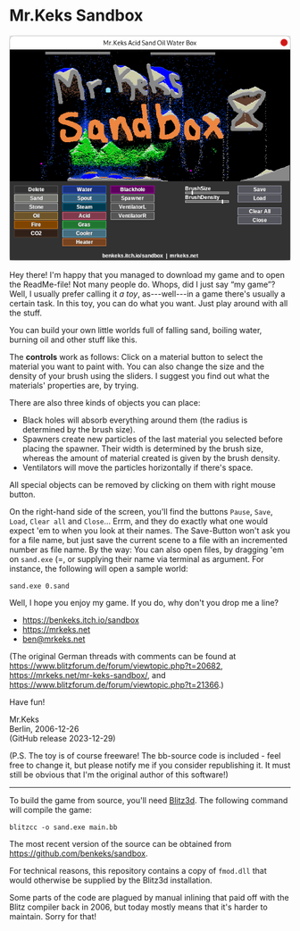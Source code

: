 Mr.Keks Sandbox
===============

[![Screenshot of Mr.Keks Sandbox toy](./screenshot.png)](https://benkeks.itch.io/sandbox)

Hey there! I'm happy that you managed to download my game and to open the ReadMe-file! Not many people do. Whops, did I just say “my game”? Well, I usually prefer calling it *a toy*, as---well---in a game there's usually a certain task. In this toy, you can do what you want. Just play around with all the stuff.

You can build your own little worlds full of falling sand, boiling water, burning oil and other stuff like this.

The **controls** work as follows: Click on a material button to select the material you want to paint with. You can also change the size and the density of your brush using the sliders. I suggest you find out what the materials' properties are, by trying.

There are also three kinds of objects you can place:

- Black holes will absorb everything around them (the radius is determined by the brush size).
- Spawners create new particles of the last material you selected before placing the spawner. Their width is determined by the brush size, whereas the amount of material created is given by the brush density.
- Ventilators will move the particles horizontally if there's space.

All special objects can be removed by clicking on them with right mouse button.

On the right-hand side of the screen, you'll find the buttons `Pause`, `Save`, `Load`, `Clear all` and `Close`... Errm, and they do exactly what one would expect 'em to when you look at their names. The Save-Button won't ask you for a file name, but just save the current scene to a file with an incremented number as file name. By the way: You can also open files, by dragging 'em on `sand.exe` (=, or supplying their name via terminal as argument. For instance, the following will open a sample world:

```
sand.exe 0.sand
```

Well, I hope you enjoy my game. If you do, why don't you drop me a line?

- https://benkeks.itch.io/sandbox
- https://mrkeks.net
- ben@mrkeks.net

(The original German threads with comments can be found at https://www.blitzforum.de/forum/viewtopic.php?t=20682, https://mrkeks.net/mr-keks-sandbox/, and https://www.blitzforum.de/forum/viewtopic.php?t=21366.)

Have fun!

Mr.Keks  
Berlin, 2006-12-26  
(GitHub release 2023-12-29)

(P.S. The toy is of course freeware! The bb-source code is included - feel free to change it,
 but please notify me if you consider republishing it. It must still be obvious that I'm
the original author of this software!)

-----

To build the game from source, you'll need [Blitz3d](https://github.com/blitz-research/blitz3d). The following command will compile the game:

```
blitzcc -o sand.exe main.bb
```

The most recent version of the source can be obtained from https://github.com/benkeks/sandbox.

For technical reasons, this repository contains a copy of `fmod.dll` that would otherwise be supplied by the Blitz3d installation.

Some parts of the code are plagued by manual inlining that paid off with the Blitz compiler back in 2006, but today mostly means that it's harder to maintain. Sorry for that!